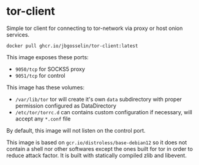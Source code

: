 # tor-client

Simple tor client for connecting to tor-network via proxy or host onion services.

`docker pull ghcr.io/jbgosselin/tor-client:latest`

This image exposes these ports:
- `9050/tcp` for SOCKS5 proxy
- `9051/tcp` for control

This image has these volumes:
- `/var/lib/tor` tor will create it's own `data` subdirectory with proper permission configured as DataDirectory
- `/etc/tor/torrc.d` can contains custom configuration if necessary, will accept any `*.conf` file

By default, this image will not listen on the control port.

This image is based on `gcr.io/distroless/base-debian12` so it does not contain a shell
nor other softwares except the ones built for tor in order to reduce attack factor.
It is built with statically compiled zlib and libevent.
